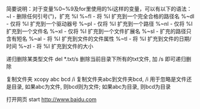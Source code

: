 简要说明：对于变量%0~%9及for里使用的%i这样的变量，可以有以下的语法：
     ~I         - 删除任何引号(")，扩充 %I
     %~fI        - 将 %I 扩充到一个完全合格的路径名
     %~dI        - 仅将 %I 扩充到一个驱动器号
     %~pI        - 仅将 %I 扩充到一个路径
     %~nI        - 仅将 %I 扩充到一个文件名
     %~xI        - 仅将 %I 扩充到一个文件扩展名
     %~sI        - 扩充的路径只含有短名
     %~aI        - 将 %I 扩充到文件的文件属性
     %~tI        - 将 %I 扩充到文件的日期/时间
     %~zI        - 将 %I 扩充到文件的大小

递归删除某类型文件
     del *.txt/s
删除当前目录下所有的txt文件, 加 /s 即可递归删除

复制文件夹
     xcopy abc bcd /i
复制文件夹abc到文件夹bcd, /i 用于忽略是文件还是目录, 如果abc为文件, 则bcd则为文件; 如果abc为目录, 则bcd为目录

打开网页
     start http://www.baidu.com